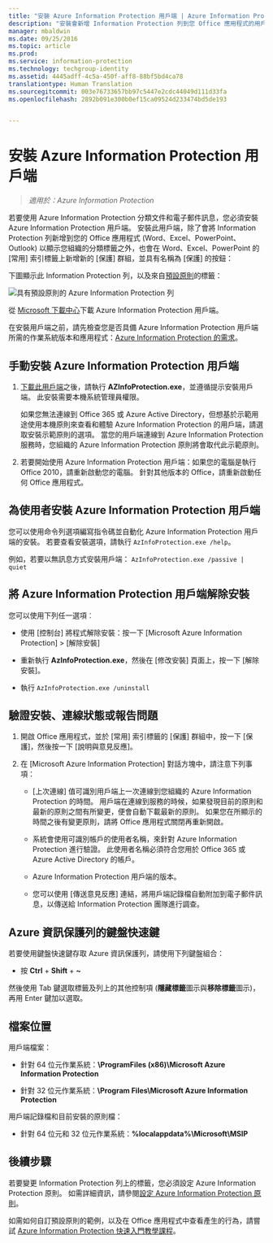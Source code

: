 ```yaml
---
title: "安裝 Azure Information Protection 用戶端 | Azure Information Protection"
description: "安裝會新增 Information Protection 列到您 Office 應用程式的用戶端，以便您可以針對文件和電子郵件選擇分類標籤的指示。"
manager: mbaldwin
ms.date: 09/25/2016
ms.topic: article
ms.prod: 
ms.service: information-protection
ms.technology: techgroup-identity
ms.assetid: 4445adff-4c5a-450f-aff8-88bf5bd4ca78
translationtype: Human Translation
ms.sourcegitcommit: 003e76733657bb97c5447e2cdc44049d111d33fa
ms.openlocfilehash: 2892b091e300b0ef15ca09524d233474bd5de193


---
```


# 安裝 Azure Information Protection 用戶端

>*適用於：Azure Information Protection*

若要使用 Azure Information Protection 分類文件和電子郵件訊息，您必須安裝 Azure Information Protection 用戶端。 安裝此用戶端，除了會將 Information Protection 列新增到您的 Office 應用程式 (Word、Excel、PowerPoint、Outlook) 以顯示您組織的分類標籤之外，也會在 Word、Excel、PowerPoint 的 [常用] 索引標籤上新增新的 [保護] 群組，並具有名稱為 [保護] 的按鈕：

下圖顯示此 Information Protection 列，以及來自[預設原則](../deploy-use/configure-policy-default.md)的標籤：

![具有預設原則的 Azure Information Protection 列](../media/info-protect-bar-default.png)

從 [Microsoft 下載中心](https://www.microsoft.com/en-us/download/details.aspx?id=53018)下載 Azure Information Protection 用戶端。

在安裝用戶端之前，請先檢查您是否具備 Azure Information Protection 用戶端所需的作業系統版本和應用程式：[Azure Information Protection 的需求](../get-started/requirements-azure-rms.md)。


## 手動安裝 Azure Information Protection 用戶端

1. [下載此用戶端](https://www.microsoft.com/en-us/download/details.aspx?id=53018)之後，請執行 **AZInfoProtection.exe**，並遵循提示安裝用戶端。 此安裝需要本機系統管理員權限。

    如果您無法連線到 Office 365 或 Azure Active Directory，但想基於示範用途使用本機原則來查看和體驗 Azure Information Protection 的用戶端，請選取安裝示範原則的選項。 當您的用戶端連線到 Azure Information Protection 服務時，您組織的 Azure Information Protection 原則將會取代此示範原則。 

2. 若要開始使用 Azure Information Protection 用戶端：如果您的電腦是執行 Office 2010，請重新啟動您的電腦。 針對其他版本的 Office，請重新啟動任何 Office 應用程式。

## 為使用者安裝 Azure Information Protection 用戶端

您可以使用命令列選項編寫指令碼並自動化 Azure Information Protection 用戶端的安裝。 若要查看安裝選項，請執行 `AzInfoProtection.exe /help`。

例如，若要以無訊息方式安裝用戶端： `AzInfoProtection.exe /passive | quiet`

## 將 Azure Information Protection 用戶端解除安裝

您可以使用下列任一選項︰

- 使用 [控制台] 將程式解除安裝：按一下 [Microsoft Azure Information Protection]  >  [解除安裝]

- 重新執行 **AzInfoProtection.exe**，然後在 [修改安裝] 頁面上，按一下 [解除安裝]。 

- 執行 `AzInfoProtection.exe /uninstall`


## 驗證安裝、連線狀態或報告問題

1. 開啟 Office 應用程式，並於 [常用] 索引標籤的 [保護] 群組中，按一下 [保護]，然後按一下 [說明與意見反應]。

2. 在 [Microsoft Azure Information Protection] 對話方塊中，請注意下列事項：

    - [上次連線] 值可識別用戶端上一次連線到您組織的 Azure Information Protection 的時間。 用戶端在連線到服務的時候，如果發現目前的原則和最新的原則之間有所變更，便會自動下載最新的原則。 如果您在所顯示的時間之後有變更原則，請將 Office 應用程式關閉再重新開啟。

    - 系統會使用可識別帳戶的使用者名稱，來針對 Azure Information Protection 進行驗證。 此使用者名稱必須符合您用於 Office 365 或 Azure Active Directory 的帳戶。

    - Azure Information Protection 用戶端的版本。

    - 您可以使用 [傳送意見反應] 連結，將用戶端記錄檔自動附加到電子郵件訊息，以傳送給 Information Protection 團隊進行調查。

## Azure 資訊保護列的鍵盤快速鍵

若要使用鍵盤快速鍵存取 Azure 資訊保護列，請使用下列鍵盤組合：

- 按 **Ctrl** + **Shift** + **~** 

然後使用 Tab 鍵選取標籤及列上的其他控制項 (**隱藏標籤**圖示與**移除標籤**圖示)，再用 Enter 鍵加以選取。


## 檔案位置

用戶端檔案：   

- 針對 64 位元作業系統：**\ProgramFiles (x86)\Microsoft Azure Information Protection**

- 針對 32 位元作業系統：**\Program Files\Microsoft Azure Information Protection**

用戶端記錄檔和目前安裝的原則檔：

- 針對 64 位元和 32 位元作業系統：**%localappdata%\Microsoft\MSIP**


## 後續步驟

若要變更 Information Protection 列上的標籤，您必須設定 Azure Information Protection 原則。 如需詳細資訊，請參閱[設定 Azure Information Protection 原則](../deploy-use/configure-policy.md)。

如需如何自訂預設原則的範例，以及在 Office 應用程式中查看產生的行為，請嘗試 [Azure Information Protection 快速入門教學課程](../get-started/infoprotect-quick-start-tutorial.md)。 



<!--HONumber=Sep16_HO4-->



